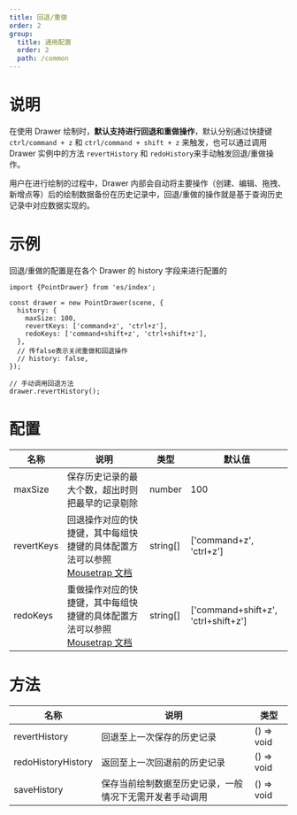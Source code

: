 ```yaml
---
title: 回退/重做
order: 2
group:
  title: 通用配置
  order: 2
  path: /common
---
```


# 说明

在使用 Drawer 绘制时，**默认支持进行回退和重做操作**，默认分别通过快捷键 `ctrl/command + z` 和 `ctrl/command + shift + z` 来触发，也可以通过调用 Drawer 实例中的方法 `revertHistory` 和 `redoHistory`来手动触发回退/重做操作。

用户在进行绘制的过程中，Drawer 内部会自动将主要操作（创建、编辑、拖拽、新增点等）后的绘制数据备份在历史记录中，回退/重做的操作就是基于查询历史记录中对应数据实现的。

# 示例

回退/重做的配置是在各个 Drawer 的 history 字段来进行配置的

```tsx | pure
import {PointDrawer} from 'es/index';

const drawer = new PointDrawer(scene, {
  history: {
    maxSize: 100,
    revertKeys: ['command+z', 'ctrl+z'],
    redoKeys: ['command+shift+z', 'ctrl+shift+z'],
  },
  // 传false表示关闭重做和回退操作
  // history: false,
});

// 手动调用回退方法
drawer.revertHistory();
```

# 配置

| 名称       | 说明                                                                                                  | 类型     | 默认值                              |
| ---------- | ----------------------------------------------------------------------------------------------------- | -------- | ----------------------------------- |
| maxSize    | 保存历史记录的最大个数，超出时则把最早的记录剔除                                                      | number   | 100                                 |
| revertKeys | 回退操作对应的快捷键，其中每组快捷键的具体配置方法可以参照 [Mousetrap 文档](https://craig.is/killing/mice) | string[] | ['command+z', 'ctrl+z']             |
| redoKeys   | 重做操作对应的快捷键，其中每组快捷键的具体配置方法可以参照 [Mousetrap 文档](https://craig.is/killing/mice) | string[] | ['command+shift+z', 'ctrl+shift+z'] |

# 方法

| 名称               | 说明                                                     | 类型       |
| ------------------ | -------------------------------------------------------- | ---------- |
| revertHistory      | 回退至上一次保存的历史记录                               | () => void |
| redoHistoryHistory | 返回至上一次回退前的历史记录                             | () => void |
| saveHistory        | 保存当前绘制数据至历史记录，一般情况下无需开发者手动调用 | () => void |
